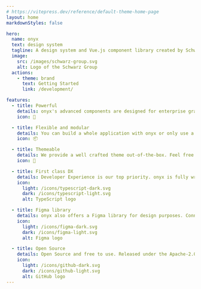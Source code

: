 ```yaml
---
# https://vitepress.dev/reference/default-theme-home-page
layout: home
markdownStyles: false

hero:
  name: onyx
  text: design system
  tagline: A design system and Vue.js component library created by Schwarz IT.
  image:
    src: /images/schwarz-group.svg
    alt: Logo of the Schwarz Group
  actions:
    - theme: brand
      text: Getting Started
      link: /development/

features:
  - title: Powerful
    details: onyx's advanced components are designed for enterprise grade applications. Including everything you need to build your next enterprise or even personal project.
    icon: 🚀

  - title: Flexible and modular
    details: You can build a whole application with onyx or only use a few of our customizable components into an existing application.
    icon: 📦

  - title: Themeable
    details: We provide a well crafted theme out-of-the-box. Feel free to customize it to perfectly fit your look and feel.
    icon: 🎨

  - title: First class DX
    details: Developer Experience is our top priority. onyx is fully written in TypeScript with great type support and generically typed components.
    icon:
      light: /icons/typescript-dark.svg
      dark: /icons/typescript-light.svg
      alt: TypeScript logo

  - title: Figma library
    details: onyx also offers a Figma library for design purposes. Connecting Design and Development.
    icon:
      light: /icons/figma-dark.svg
      dark: /icons/figma-light.svg
      alt: Figma logo

  - title: Open Source
    details: Open Source and free to use. Released under the Apache-2.0 License.
    icon:
      light: /icons/github-dark.svg
      dark: /icons/github-light.svg
      alt: GitHub logo
---
```


<script lang="ts" setup>
import OnyxRoadmap from "./.vitepress/components/OnyxRoadmap.vue"
import OnyxPartners from "./.vitepress/components/OnyxPartners.vue"
</script>

<OnyxRoadmap />

<OnyxPartners />
